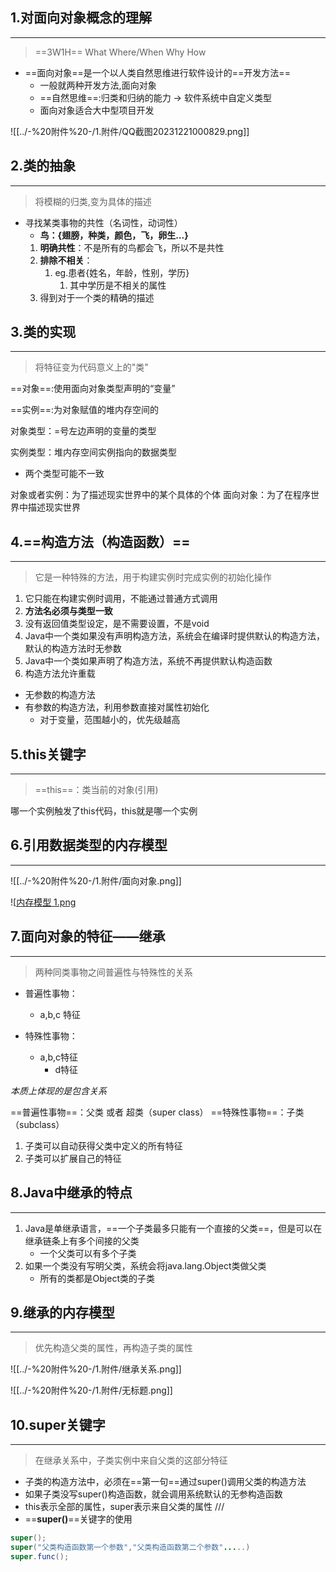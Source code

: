 ## 1.对面向对象概念的理解
---
>==3W1H==
>What Where/When Why How

- ==面向对象==是一个以人类自然思维进行软件设计的==开发方法==
	- 一般就两种开发方法,面向对象
	- ==自然思维==:归类和归纳的能力 -> 软件系统中自定义类型
	- 面向对象适合大中型项目开发


![[../-%20附件%20-/1.附件/QQ截图20231221000829.png]]

## 2.类的抽象
---

>将模糊的归类,变为具体的描述

- 寻找某类事物的共性（名词性，动词性）
	- **鸟：{翅膀，种类，颜色，飞，卵生...}**
	 1. **明确共性**：不是所有的鸟都会飞，所以不是共性
	 2. **排除不相关**：
		 1. eg.患者{姓名，年龄，性别，学历}
			 1. 其中学历是不相关的属性
	3. 得到对于一个类的精确的描述

## 3.类的实现
---

>将特征变为代码意义上的"类"

==对象==:使用面向对象类型声明的“变量”
		
==实例==:为对象赋值的堆内存空间的

对象类型：=号左边声明的变量的类型

实例类型：堆内存空间实例指向的数据类型
-  两个类型可能不一致

对象或者实例：为了描述现实世界中的某个具体的个体
面向对象：为了在程序世界中描述现实世界

## 4.==构造方法（构造函数）==
---
>它是一种特殊的方法，用于构建实例时完成实例的初始化操作

1. 它只能在构建实例时调用，不能通过普通方式调用
2. **方法名必须与类型一致**
3. 没有返回值类型设定，是不需要设置，不是void
4. Java中一个类如果没有声明构造方法，系统会在编译时提供默认的构造方法，默认的构造方法时无参数
5. Java中一个类如果声明了构造方法，系统不再提供默认构造函数
6. 构造方法允许重载

- 无参数的构造方法
- 有参数的构造方法，利用参数直接对属性初始化
	- 对于变量，范围越小的，优先级越高

## 5.this关键字
---
>==this==：类当前的对象(引用)

哪一个实例触发了this代码，this就是哪一个实例

## 6.引用数据类型的内存模型
---
![[../-%20附件%20-/1.附件/面向对象.png]]

![[内存模型 1.png](../-附件-/1.附件/内存模型%201.png)
## 7.面向对象的特征——继承
---
>两种同类事物之间普遍性与特殊性的关系

- 普遍性事物：
	- a,b,c 特征

- 特殊性事物：
	- a,b,c特征
		- d特征

*本质上体现的是包含关系*

==普遍性事物==：父类 或者 超类（super class）
==特殊性事物==：子类（subclass）

1. 子类可以自动获得父类中定义的所有特征
2. 子类可以扩展自己的特征

## 8.Java中继承的特点
---
1. Java是单继承语言，==一个子类最多只能有一个直接的父类==，但是可以在继承链条上有多个间接的父类
	-  一个父类可以有多个子类
2. 如果一个类没有写明父类，系统会将java.lang.Object类做父类
	-  所有的类都是Object类的子类

## 9.继承的内存模型
---
>优先构造父类的属性，再构造子类的属性

![[../-%20附件%20-/1.附件/继承关系.png]]

![[../-%20附件%20-/1.附件/无标题.png]]
## 10.super关键字
---
> 在继承关系中，子类实例中来自父类的这部分特征

- 子类的构造方法中，必须在==第一句==通过super()调用父类的构造方法
- 如果子类没写super()构造函数，就会调用系统默认的无参构造函数
- this表示全部的属性，super表示来自父类的属性
///
- ==**super()**==关键字的使用
```java
super();
super("父类构造函数第一个参数","父类构造函数第二个参数".....)
super.func();
```
